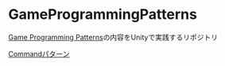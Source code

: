 # GameProgrammingPatterns
[Game Programming Patterns](https://www.amazon.co.jp/dp/B015R0M8W0/ref=dp-kindle-redirect?_encoding=UTF8&btkr=1)の内容をUnityで実践するリポジトリ

[Commandパターン](https://www.amazon.co.jp/dp/B015R0M8W0/ref=dp-kindle-redirect?_encoding=UTF8&btkr=1)
